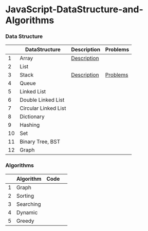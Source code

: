 # JavaScript-DataStructure-and-Algorithms

### Data Structure
|   | DataStructure  |  Description  | Problems  |
|---|---|---|---|
| 1  | Array  | [Description](https://github.com/DeveloperCookie/JavaScript-DataStructure-and-Algorithms/tree/main/Array)  |   |
| 2  | List  |   |   |
| 3  | Stack  | [Description](https://github.com/DeveloperCookie/JavaScript-DataStructure-and-Algorithms/blob/main/Stack/README.md)  | [Problems](https://github.com/DeveloperCookie/JavaScript-DataStructure-and-Algorithms/issues?q=is%3Aissue+is%3Aclosed+label%3AStack)  |
| 4  | Queue  |   |   |
| 5  | Linked List  |   |   |
| 6  | Double Linked List  |   |   |
| 7  | Circular Linked List  |   |   |
| 8  | Dictionary  |   |   |
| 9 | Hashing  |   |   |
| 10  | Set  |   |   |
| 11  | Binary Tree, BST  |   |   |
| 12  | Graph  |   |   |

### Algorithms
|   | Algorithm  |  Code  |   |
|---|---|---|---|
| 1  | Graph  |   |   |
| 2  | Sorting  |   |   |
| 3  | Searching  |   |   |
| 4  | Dynamic  |   |   |
| 5  | Greedy  |   |   |
